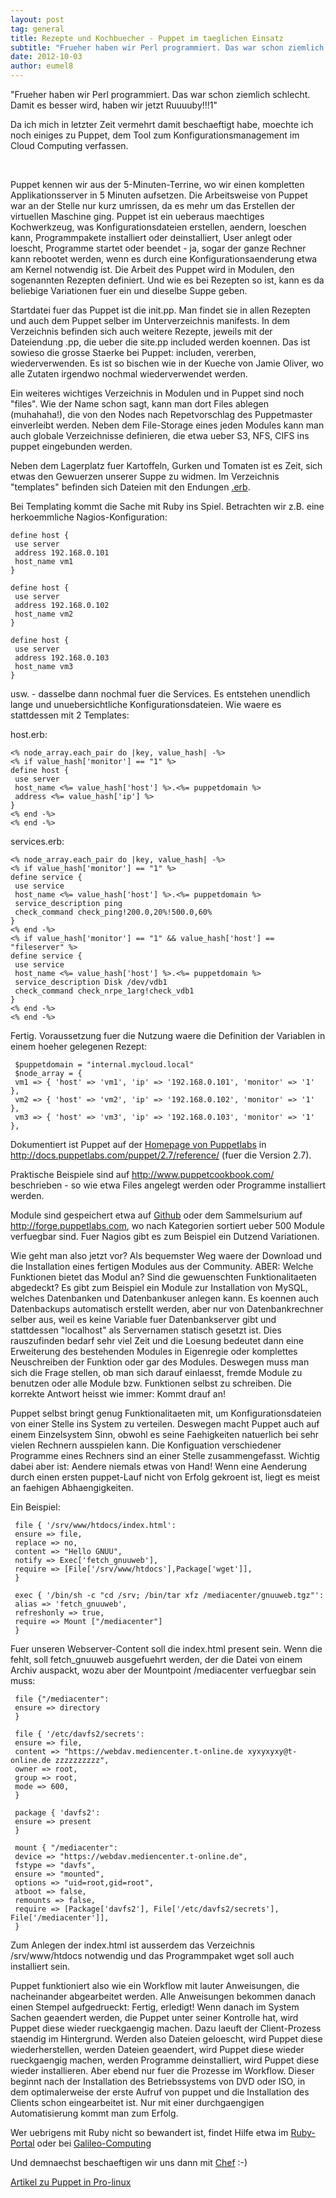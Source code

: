 ```yaml
---
layout: post
tag: general
title: Rezepte und Kochbuecher - Puppet im taeglichen Einsatz
subtitle: "Frueher haben wir Perl programmiert. Das war schon ziemlich schlecht. Damit es besser wird, haben wir jetzt Ruuuuby"
date: 2012-10-03
author: eumel8
---
```


<p>"Frueher haben wir Perl programmiert. Das war schon ziemlich schlecht. Damit es besser wird, haben wir jetzt Ruuuuby!!!1"
</p>
<p>
Da ich mich in letzter Zeit vermehrt damit beschaeftigt habe, moechte ich noch einiges zu Puppet, dem Tool zum Konfigurationsmanagement im Cloud Computing verfassen. </p>
<br/>
<p>
Puppet kennen wir aus der 5-Minuten-Terrine, wo wir einen kompletten Applikationsserver in 5 Minuten aufsetzen. Die Arbeitsweise von Puppet war an der Stelle nur kurz umrissen, da es mehr um das Erstellen der virtuellen Maschine ging. Puppet ist ein ueberaus maechtiges Kochwerkzeug, was Konfigurationsdateien erstellen, aendern, loeschen kann, Programmpakete installiert oder deinstalliert, User anlegt oder loescht, Programme startet oder beendet - ja, sogar der ganze Rechner kann rebootet werden, wenn es durch eine Konfigurationsaenderung etwa am Kernel notwendig ist.
Die Arbeit des Puppet wird in Modulen, den sogenannten Rezepten definiert. Und wie es bei Rezepten so ist, kann es da beliebige Variationen fuer ein und dieselbe Suppe geben. 
</p>
<p>
Startdatei fuer das Puppet ist die init.pp. Man findet sie in allen Rezepten und auch dem Puppet selber im Unterverzeichnis manifests. In dem Verzeichnis befinden sich auch weitere Rezepte, jeweils mit der Dateiendung .pp, die ueber die site.pp included werden koennen. Das ist sowieso die grosse Staerke bei Puppet: includen, vererben, wiederverwenden. Es ist so bischen wie in der Kueche von Jamie Oliver, wo alle Zutaten irgendwo nochmal wiederverwendet werden. 
</p>
<p>
Ein weiteres wichtiges Verzeichnis in Modulen und in Puppet sind noch "files". Wie der Name schon sagt, kann man dort Files ablegen (muhahaha!), die von den Nodes nach Repetvorschlag des Puppetmaster einverleibt werden. Neben dem File-Storage eines jeden Modules kann man auch globale Verzeichnisse definieren, die etwa ueber S3, NFS, CIFS ins puppet eingebunden werden. 
</p>
<p>
Neben dem Lagerplatz fuer Kartoffeln, Gurken und Tomaten ist es Zeit, sich etwas den Gewuerzen unserer Suppe zu widmen. Im Verzeichnis "templates" befinden sich Dateien mit den Endungen <a href="http://ruby-doc.org/stdlib-1.9.3/libdoc/erb/rdoc/ERB.html">.erb</a>. 
</p>
<p>
Bei Templating kommt die Sache mit Ruby ins Spiel. Betrachten wir z.B. eine herkoemmliche Nagios-Konfiguration:
</p>
<p></p>

```
define host {
 use server
 address 192.168.0.101
 host_name vm1
}

define host {
 use server
 address 192.168.0.102
 host_name vm2
}

define host {
 use server
 address 192.168.0.103
 host_name vm3
}

```

<p></p>
<p>
usw. - dasselbe dann nochmal fuer die Services. Es entstehen unendlich lange und unuebersichtliche Konfigurationsdateien. Wie waere es stattdessen mit 2 Templates:
</p>
host.erb:

```
<% node_array.each_pair do |key, value_hash| -%>
<% if value_hash['monitor'] == "1" %>
define host {
 use server
 host_name <%= value_hash['host'] %>.<%= puppetdomain %>
 address <%= value_hash['ip'] %>
}
<% end -%>
<% end -%>
```

<p></p>
services.erb:

```
<% node_array.each_pair do |key, value_hash| -%>
<% if value_hash['monitor'] == "1" %>
define service {
 use service
 host_name <%= value_hash['host'] %>.<%= puppetdomain %>
 service_description ping
 check_command check_ping!200.0,20%!500.0,60%
}
<% end -%>
<% if value_hash['monitor'] == "1" && value_hash['host'] == "fileserver" %>
define service {
 use service
 host_name <%= value_hash['host'] %>.<%= puppetdomain %>
 service_description Disk /dev/vdb1
 check_command check_nrpe_1arg!check_vdb1
}
<% end -%>
<% end -%>
```

<p></p>
<p>
Fertig. Voraussetzung fuer die Nutzung waere die Definition der Variablen in einem hoeher gelegenen Rezept:
</p>

```
 $puppetdomain = "internal.mycloud.local"
 $node_array = {
 vm1 => { 'host' => 'vm1', 'ip' => '192.168.0.101', 'monitor' => '1' },
 vm2 => { 'host' => 'vm2', 'ip' => '192.168.0.102', 'monitor' => '1' },
 vm3 => { 'host' => 'vm3', 'ip' => '192.168.0.103', 'monitor' => '1' },
```

<p></p>
<p>
Dokumentiert ist Puppet auf der <a href="http://puppetlabs.com/" target="_blank">Homepage von Puppetlabs</a> in <a href="http://docs.puppetlabs.com/puppet/2.7/reference/" target="_blank">http://docs.puppetlabs.com/puppet/2.7/reference/</a> (fuer die Version 2.7).
</p>
<p>
Praktische Beispiele sind auf <a href="http://www.puppetcookbook.com/" target="_blank">http://www.puppetcookbook.com/</a> beschrieben - so wie etwa Files angelegt werden oder Programme installiert werden.
</p>
<p>
Module sind gespeichert etwa auf <a href="https://www.google.de/search?q=puppet+site%3Agithub.com" target="_blank">Github</a> oder dem Sammelsurium auf <a href="http://forge.puppetlabs.com" target="_blank">http://forge.puppetlabs.com</a>, wo nach Kategorien sortiert ueber 500 Module verfuegbar sind. Fuer Nagios gibt es zum Beispiel ein Dutzend Variationen. 
</p>
<p>Wie geht man also jetzt vor? Als bequemster Weg waere der Download und die Installation eines fertigen Modules aus der Community. ABER: Welche Funktionen bietet das Modul an? Sind die gewuenschten Funktionalitaeten abgedeckt? Es gibt zum Beispiel ein Module zur Installation von MySQL, welches Datenbanken und Datenbankuser anlegen kann. Es koennen auch Datenbackups automatisch erstellt werden, aber nur von Datenbankrechner selber aus, weil es keine Variable fuer Datenbankserver gibt und stattdessen "localhost" als Servernamen statisch gesetzt ist. Dies rauszufinden bedarf sehr viel Zeit und die Loesung bedeutet dann eine Erweiterung des bestehenden Modules in Eigenregie oder komplettes Neuschreiben der Funktion oder gar des Modules. Deswegen muss man sich die Frage stellen, ob man sich darauf einlaesst, fremde Module zu benutzen oder alle Module bzw. Funktionen selbst zu schreiben. Die korrekte Antwort heisst wie immer: Kommt drauf an!
</p>
<p>
Puppet selbst bringt genug Funktionalitaeten mit, um Konfigurationsdateien von einer Stelle ins System zu verteilen. Deswegen macht Puppet auch auf einem Einzelsystem Sinn, obwohl es seine Faehigkeiten natuerlich bei sehr vielen Rechnern ausspielen kann. Die Konfiguation verschiedener Programme eines Rechners sind an einer Stelle zusammengefasst. Wichtig dabei aber ist: Aendere niemals etwas von Hand! Wenn eine Aenderung durch einen ersten puppet-Lauf nicht von Erfolg gekroent ist, liegt es meist an faehigen Abhaengigkeiten.
</p>
Ein Beispiel:

```
 file { '/srv/www/htdocs/index.html':
 ensure => file,
 replace => no,
 content => "Hello GNUU",
 notify => Exec['fetch_gnuuweb'],
 require => [File['/srv/www/htdocs'],Package['wget']],
 }

 exec { '/bin/sh -c "cd /srv; /bin/tar xfz /mediacenter/gnuuweb.tgz"':
 alias => 'fetch_gnuuweb',
 refreshonly => true,
 require => Mount ["/mediacenter"]
 }
```

<p></p>
<p> Fuer unseren Webserver-Content soll die index.html present sein. Wenn die fehlt, soll fetch_gnuuweb ausgefuehrt werden, der die Datei von einem Archiv auspackt, wozu aber der Mountpoint /mediacenter verfuegbar sein muss:
</p>

```
 file {"/mediacenter":
 ensure => directory
 }

 file { '/etc/davfs2/secrets':
 ensure => file,
 content => "https://webdav.mediencenter.t-online.de xyxyxyxy@t-online.de zzzzzzzzzz",
 owner => root,
 group => root,
 mode => 600,
 }

 package { 'davfs2':
 ensure => present
 }

 mount { "/mediacenter":
 device => "https://webdav.mediencenter.t-online.de",
 fstype => "davfs",
 ensure => "mounted",
 options => "uid=root,gid=root",
 atboot => false,
 remounts => false,
 require => [Package['davfs2'], File['/etc/davfs2/secrets'], File['/mediacenter']],
 }
```

<p></p>
<p>
Zum Anlegen der index.html ist ausserdem das Verzeichnis /srv/www/htdocs notwendig und das Programmpaket wget soll auch installiert sein. 
</p>
<p>
Puppet funktioniert also wie ein Workflow mit lauter Anweisungen, die nacheinander abgearbeitet werden. Alle Anweisungen bekommen danach einen Stempel aufgedrueckt: Fertig, erledigt! Wenn danach im System Sachen geaendert werden, die Puppet unter seiner Kontrolle hat, wird Puppet diese wieder rueckgaengig machen. Dazu laeuft der Client-Prozess staendig im Hintergrund. Werden also Dateien geloescht, wird Puppet diese wiederherstellen, werden Dateien geaendert, wird Puppet diese wieder rueckgaengig machen, werden Programme deinstalliert, wird Puppet diese wieder installieren. Aber ebend nur fuer die Prozesse im Workflow. Dieser beginnt nach der Installation des Betriebssystems von DVD oder ISO, in dem optimalerweise der erste Aufruf von puppet und die Installation des Clients schon eingearbeitet ist. Nur mit einer durchgaengigen Automatisierung kommt man zum Erfolg. 
</p>
<p>
Wer uebrigens mit Ruby nicht so bewandert ist, findet Hilfe etwa im <a href="http://wiki.ruby-portal.de/Hauptseite" target="_blank">Ruby-Portal</a> oder bei <a href="http://openbook.galileocomputing.de/ruby_on_rails/" target="_blank">Galileo-Computing</a>
</p>
<p>
Und demnaechst beschaeftigen wir uns dann mit <a href="http://www.opscode.com/chef/" target="_blank">Chef</a> :-)
</p>
<p>
<a href="http://www.pro-linux.de/artikel/2/1510/5,grundlagen.html" target="_blank">Artikel zu Puppet in Pro-linux</a>
</p>
<p></p>
